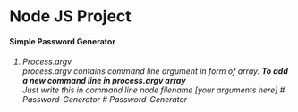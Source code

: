 <h1>Node JS Project
<h4> Simple Password Generator
<h6>
<ol>
<li>Process.argv<br>
<i>process.argv </i>contains command line argument in form of array.
<b>To add a new command line in process.argv array</b><br>
Just write this in command line
node filename [your arguments here]
 #   P a s s w o r d - G e n e r a t o r  
 #   P a s s w o r d - G e n e r a t o r  
 